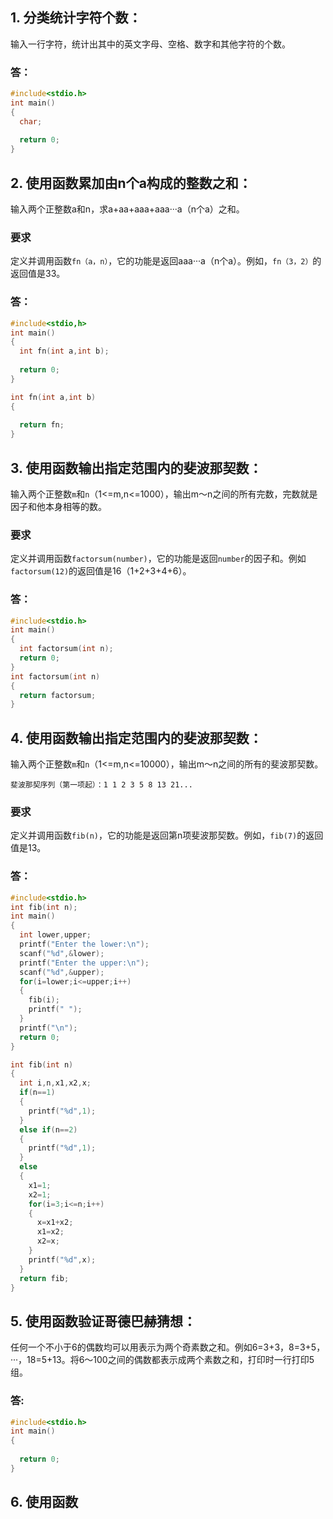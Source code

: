 ## 1. 分类统计字符个数：
输入一行字符，统计出其中的英文字母、空格、数字和其他字符的个数。
### 答：
```C
#include<stdio.h>
int main()
{
  char;
  
  return 0;
}
```
## 2. 使用函数累加由n个a构成的整数之和：
输入两个正整数a和n，求a+aa+aaa+aaa···a（n个a）之和。
### 要求
定义并调用函数`fn（a，n）`，它的功能是返回aaa···a（n个a）。例如，`fn（3，2）`的返回值是33。
### 答：
```C
#include<stdio,h>
int main()
{
  int fn(int a,int b);
  
  return 0;
}

int fn(int a,int b)
{
  
  return fn;
}
```
## 3. 使用函数输出指定范围内的斐波那契数：
输入两个正整数`m`和`n`（1<=m,n<=1000），输出m～n之间的所有完数，完数就是因子和他本身相等的数。
### 要求
定义并调用函数`factorsum(number)`，它的功能是返回`number`的因子和。例如`factorsum(12)`的返回值是16（1+2+3+4+6）。
### 答：
```C
#include<stdio.h>
int main()
{
  int factorsum(int n);
  return 0;
}
int factorsum(int n)
{
  return factorsum;
}
```
## 4. 使用函数输出指定范围内的斐波那契数：
输入两个正整数`m`和`n`（1<=m,n<=10000），输出m～n之间的所有的斐波那契数。
```
斐波那契序列（第一项起）：1 1 2 3 5 8 13 21...
```
### 要求
定义并调用函数`fib(n)`，它的功能是返回第n项斐波那契数。例如，`fib(7)`的返回值是13。
### 答：
```C
#include<stdio.h>
int fib(int n);
int main()
{
  int lower,upper;
  printf("Enter the lower:\n");
  scanf("%d",&lower);
  printf("Enter the upper:\n");
  scanf("%d",&upper);
  for(i=lower;i<=upper;i++)
  {
    fib(i);
    printf(" ");
  }
  printf("\n");
  return 0;
}

int fib(int n)
{
  int i,n,x1,x2,x;
  if(n==1)
  {
    printf("%d",1);
  }
  else if(n==2)
  {
    printf("%d",1);
  }
  else
  {
    x1=1;
    x2=1;
    for(i=3;i<=n;i++)
    {
      x=x1+x2;
      x1=x2;
      x2=x;
    }
    printf("%d",x);
  }
  return fib;
}
```
## 5. 使用函数验证哥德巴赫猜想：
任何一个不小于6的偶数均可以用表示为两个奇素数之和。例如6=3+3，8=3+5，···，18=5+13。将6～100之间的偶数都表示成两个素数之和，打印时一行打印5组。
### 答:
```C
#include<stdio.h>
int main()
{
  
  return 0;
}
```
## 6. 使用函数
